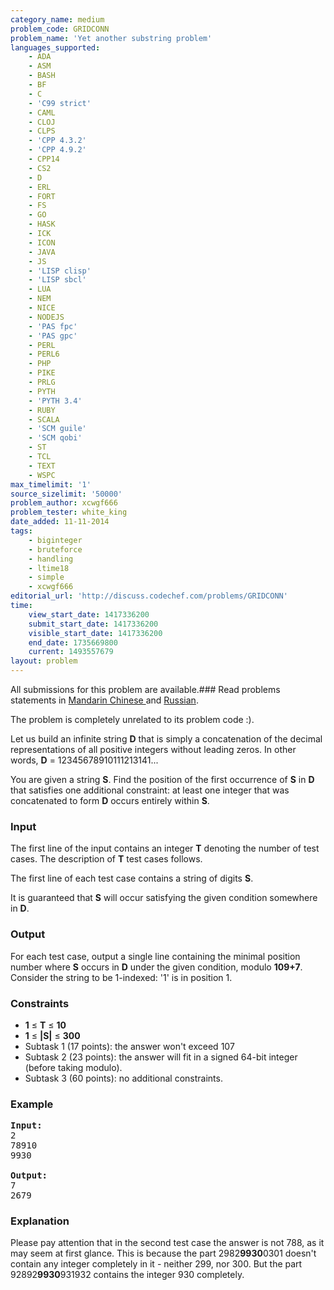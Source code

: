 ```yaml
---
category_name: medium
problem_code: GRIDCONN
problem_name: 'Yet another substring problem'
languages_supported:
    - ADA
    - ASM
    - BASH
    - BF
    - C
    - 'C99 strict'
    - CAML
    - CLOJ
    - CLPS
    - 'CPP 4.3.2'
    - 'CPP 4.9.2'
    - CPP14
    - CS2
    - D
    - ERL
    - FORT
    - FS
    - GO
    - HASK
    - ICK
    - ICON
    - JAVA
    - JS
    - 'LISP clisp'
    - 'LISP sbcl'
    - LUA
    - NEM
    - NICE
    - NODEJS
    - 'PAS fpc'
    - 'PAS gpc'
    - PERL
    - PERL6
    - PHP
    - PIKE
    - PRLG
    - PYTH
    - 'PYTH 3.4'
    - RUBY
    - SCALA
    - 'SCM guile'
    - 'SCM qobi'
    - ST
    - TCL
    - TEXT
    - WSPC
max_timelimit: '1'
source_sizelimit: '50000'
problem_author: xcwgf666
problem_tester: white_king
date_added: 11-11-2014
tags:
    - biginteger
    - bruteforce
    - handling
    - ltime18
    - simple
    - xcwgf666
editorial_url: 'http://discuss.codechef.com/problems/GRIDCONN'
time:
    view_start_date: 1417336200
    submit_start_date: 1417336200
    visible_start_date: 1417336200
    end_date: 1735669800
    current: 1493557679
layout: problem
---
```

All submissions for this problem are available.###  Read problems statements in [Mandarin Chinese ](http://www.codechef.com/download/translated/LTIME18/mandarin/GRIDCONN.pdf) and [Russian](http://www.codechef.com/download/translated/LTIME18/russian/GRIDCONN.pdf).

The problem is completely unrelated to its problem code :).

Let us build an infinite string **D** that is simply a concatenation of the decimal representations of all positive integers without leading zeros. In other words, **D** = 12345678910111213141...

You are given a string **S**. Find the position of the first occurrence of **S** in **D** that satisfies one additional constraint: at least one integer that was concatenated to form **D** occurs entirely within **S**.

### Input

The first line of the input contains an integer **T** denoting the number of test cases. The description of **T** test cases follows.

The first line of each test case contains a string of digits **S**.

It is guaranteed that **S** will occur satisfying the given condition somewhere in **D**.

### Output

For each test case, output a single line containing the minimal position number where **S** occurs in **D** under the given condition, modulo **109+7**. Consider the string to be 1-indexed: '1' is in position 1.

### Constraints

- **1** ≤ **T** ≤ **10**
- **1** ≤ **|S|** ≤ **300**
- Subtask 1 (17 points): the answer won't exceed 107
- Subtask 2 (23 points): the answer will fit in a signed 64-bit integer (before taking modulo).
- Subtask 3 (60 points): no additional constraints.

### Example

<pre><b>Input:</b>
2
78910
9930

<b>Output:</b>
7
2679
</pre>
### Explanation

Please pay attention that in the second test case the answer is not 788, as it may seem at first glance. This is because the part 2982**9930**0301 doesn't contain any integer completely in it - neither 299, nor 300. But the part 92892**9930**931932 contains the integer 930 completely.
